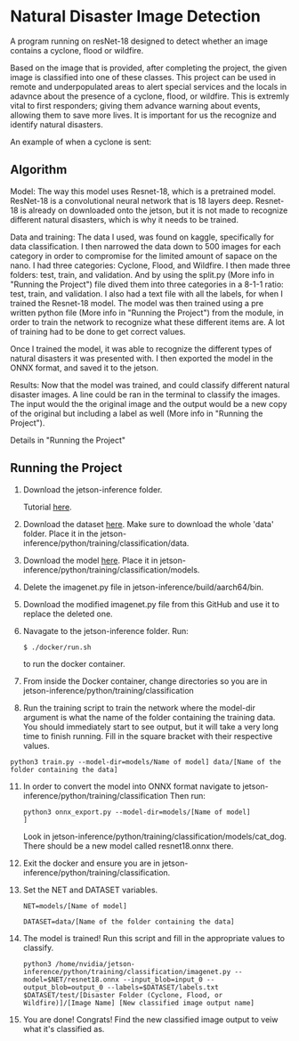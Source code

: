 # Natural Disaster Image Detection
  A program running on resNet-18 designed to detect whether an image contains a cyclone, flood or wildfire. 

  Based on the image that is provided, after completing the project, the given image is classified into one of these classes.
This project can be used in remote and underpopulated areas to alert special services and the locals in adavnce about the presence of a cyclone, flood, or wildfire. This is extremly vital to first responders; giving them advance warning about events, allowing them to save more lives. It is important for us the recognize and identify natural disasters.

An example of when a cyclone is sent: 

## Algorithm

Model: The way this model uses Resnet-18, which is a pretrained model. ResNet-18 is a convolutional neural network that is 18 layers deep. Resnet-18 is already on downloaded onto the jetson, but it is not made to recognize different natural disasters, which is why it needs to be trained. 

Data and training: The data I used, was found on kaggle, specifically for data classification. I then narrowed the data down to 500 images for each category in order to compromise for the limited amount of sapace on the nano. I had three categories: Cyclone, Flood, and Wildfire. I then made three folders: test, train, and validation. And by using the split.py (More info in "Running the Project") file dived them into three categories in a 8-1-1 ratio: test, train, and validation. I also had a text file with all the labels, for when I trained the Resnet-18 model. The model was then trained using a pre written python file (More info in "Running the Project") from the module, in order to train the network to recognize what these different items are. A lot of training had to be done to get correct values.

Once I trained the model, it was able to recognize the different types of natural disasters it was presented with. I then exported the model in the ONNX format, and saved it to the jetson.

Results: Now that the model was trained, and could classify different natural disaster images. A line could be ran in the terminal to classify the images. The input would the the original image and the output would be a new copy of the original but including a label as well (More info in "Running the Project").

Details in "Running the Project"

## Running the Project

1. Download the jetson-inference folder.
   
   Tutorial [here](https://github.com/dusty-nv/jetson-inference/blob/master/docs/building-repo-2.md).
  
2. Download the dataset [here](https://drive.google.com/drive/folders/1gil1saB-UyT2ouvr6iMxMlpPk0Utjh1e). Make sure to download the whole 'data' folder.
   Place it in the jetson-inference/python/training/classification/data.

3. Download the model [here](https://drive.google.com/drive/folders/1OtcPVJD0MdpkANUtxtMmdgYUAS7yiNwh).
   Place it in jetson-inference/python/training/classification/models.

5. Delete the imagenet.py file in jetson-inference/build/aarch64/bin.
   
6. Download the modified imagenet.py file from this GitHub and use it to replace the deleted one.

7. Navagate to the jetson-inference folder.
   Run:
   ```
   $ ./docker/run.sh
   ```
   to run the docker container.
   
9. From inside the Docker container, change directories so you are in jetson-inference/python/training/classification
  
10. Run the training script to train the network where the model-dir argument is what the name of the folder containing the training data.  You should immediately start to see output, but it will take a very long time to finish running. Fill in the square bracket with their respective values.
```
python3 train.py --model-dir=models/Name of model] data/[Name of the folder containing the data]
```
11. In order to convert the model into ONNX format navigate to jetson-inference/python/training/classification
    Then run:
    ```
    python3 onnx_export.py --model-dir=models/[Name of model]
    ]
    ```
    Look in jetson-inference/python/training/classification/models/cat_dog. There should be a new model called resnet18.onnx there.
    
12. Exit the docker and ensure you are in jetson-inference/python/training/classification.
    
13. Set the NET and DATASET variables.
    ```
    NET=models/[Name of model]
    ```
    ```
    DATASET=data/[Name of the folder containing the data]
    ```

14. The model is trained! Run this script and fill in the appropriate values to classify.
    ```
    python3 /home/nvidia/jetson-inference/python/training/classification/imagenet.py --model=$NET/resnet18.onnx --input_blob=input_0 --output_blob=output_0 --labels=$DATASET/labels.txt $DATASET/test/[Disaster Folder (Cyclone, Flood, or Wildfire)]/[Image Name] [New classified image output name]
    ```
15. You are done! Congrats! Find the new classified image output to veiw what it's classified as.
